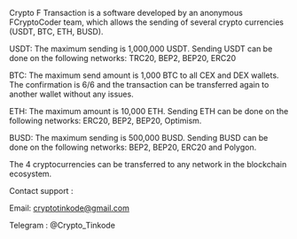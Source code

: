 Crypto F Transaction is a software developed by an anonymous FCryptoCoder team, which allows the sending of several crypto currencies (USDT, BTC, ETH, BUSD).   

USDT: The maximum sending is 1,000,000 USDT. Sending USDT can be done on the following networks: TRC20, BEP2, BEP20, ERC20

BTC: The maximum send amount is 1,000 BTC to all CEX and DEX wallets. The confirmation is 6/6 and the transaction can be transferred again to another wallet without any issues.

ETH: The maximum amount is 10,000 ETH. Sending ETH can be done on the following networks: ERC20, BEP2, BEP20, Optimism.

BUSD: The maximum sending is 500,000 BUSD. Sending BUSD can be done on the following networks: BEP2, BEP20, ERC20 and Polygon.

The 4 cryptocurrencies can be transferred to any network in the blockchain ecosystem.

Contact support : 

Email: cryptotinkode@gmail.com

Telegram : @Crypto_Tinkode
